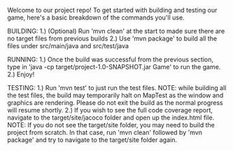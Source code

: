 Welcome to our project repo!
To get started with building and testing our game, here's a basic breakdown of the commands you'll use.

BUILDING:
1.) (Optional) Run 'mvn clean' at the start to made sure there are no target files from previous builds
2.) Use 'mvn package' to build all the files under src/main/java and src/test/java

RUNNING:
1.) Once the build was successful from the previous section, type in 'java -cp target/project-1.0-SNAPSHOT.jar Game' to run the game.
2.) Enjoy!

TESTING:
1.) Run 'mvn test' to just run the test files.
NOTE: while building all the test files, the build may temporarily halt on MapTest as the window and graphics are rendering. Please do not exit the build as the normal progress will resume shortly.
2.) If you wish to see the full code coverage report, navigate to the target/site/jacoco folder and open up the index.html file.
NOTE: If you do not see the target/site folder, you may need to build the project from scratch. In that case, run 'mvn clean' followed by 'mvn package' and try to navigate to the target/site folder again.
